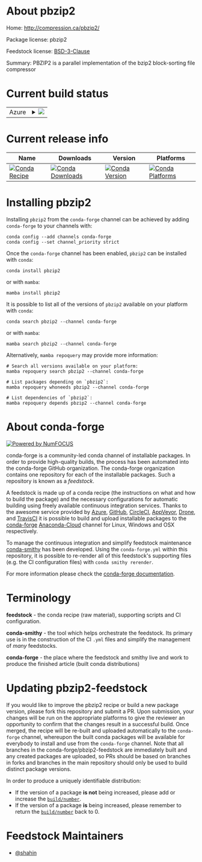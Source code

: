About pbzip2
============

Home: http://compression.ca/pbzip2/

Package license: pbzip2

Feedstock license: [BSD-3-Clause](https://github.com/conda-forge/pbzip2-feedstock/blob/main/LICENSE.txt)

Summary: PBZIP2 is a parallel implementation of the bzip2 block-sorting file compressor

Current build status
====================


<table>
    
  <tr>
    <td>Azure</td>
    <td>
      <details>
        <summary>
          <a href="https://dev.azure.com/conda-forge/feedstock-builds/_build/latest?definitionId=4778&branchName=main">
            <img src="https://dev.azure.com/conda-forge/feedstock-builds/_apis/build/status/pbzip2-feedstock?branchName=main">
          </a>
        </summary>
        <table>
          <thead><tr><th>Variant</th><th>Status</th></tr></thead>
          <tbody><tr>
              <td>linux_64</td>
              <td>
                <a href="https://dev.azure.com/conda-forge/feedstock-builds/_build/latest?definitionId=4778&branchName=main">
                  <img src="https://dev.azure.com/conda-forge/feedstock-builds/_apis/build/status/pbzip2-feedstock?branchName=main&jobName=linux&configuration=linux%20linux_64_" alt="variant">
                </a>
              </td>
            </tr><tr>
              <td>osx_64</td>
              <td>
                <a href="https://dev.azure.com/conda-forge/feedstock-builds/_build/latest?definitionId=4778&branchName=main">
                  <img src="https://dev.azure.com/conda-forge/feedstock-builds/_apis/build/status/pbzip2-feedstock?branchName=main&jobName=osx&configuration=osx%20osx_64_" alt="variant">
                </a>
              </td>
            </tr><tr>
              <td>osx_arm64</td>
              <td>
                <a href="https://dev.azure.com/conda-forge/feedstock-builds/_build/latest?definitionId=4778&branchName=main">
                  <img src="https://dev.azure.com/conda-forge/feedstock-builds/_apis/build/status/pbzip2-feedstock?branchName=main&jobName=osx&configuration=osx%20osx_arm64_" alt="variant">
                </a>
              </td>
            </tr>
          </tbody>
        </table>
      </details>
    </td>
  </tr>
</table>

Current release info
====================

| Name | Downloads | Version | Platforms |
| --- | --- | --- | --- |
| [![Conda Recipe](https://img.shields.io/badge/recipe-pbzip2-green.svg)](https://anaconda.org/conda-forge/pbzip2) | [![Conda Downloads](https://img.shields.io/conda/dn/conda-forge/pbzip2.svg)](https://anaconda.org/conda-forge/pbzip2) | [![Conda Version](https://img.shields.io/conda/vn/conda-forge/pbzip2.svg)](https://anaconda.org/conda-forge/pbzip2) | [![Conda Platforms](https://img.shields.io/conda/pn/conda-forge/pbzip2.svg)](https://anaconda.org/conda-forge/pbzip2) |

Installing pbzip2
=================

Installing `pbzip2` from the `conda-forge` channel can be achieved by adding `conda-forge` to your channels with:

```
conda config --add channels conda-forge
conda config --set channel_priority strict
```

Once the `conda-forge` channel has been enabled, `pbzip2` can be installed with `conda`:

```
conda install pbzip2
```

or with `mamba`:

```
mamba install pbzip2
```

It is possible to list all of the versions of `pbzip2` available on your platform with `conda`:

```
conda search pbzip2 --channel conda-forge
```

or with `mamba`:

```
mamba search pbzip2 --channel conda-forge
```

Alternatively, `mamba repoquery` may provide more information:

```
# Search all versions available on your platform:
mamba repoquery search pbzip2 --channel conda-forge

# List packages depending on `pbzip2`:
mamba repoquery whoneeds pbzip2 --channel conda-forge

# List dependencies of `pbzip2`:
mamba repoquery depends pbzip2 --channel conda-forge
```


About conda-forge
=================

[![Powered by
NumFOCUS](https://img.shields.io/badge/powered%20by-NumFOCUS-orange.svg?style=flat&colorA=E1523D&colorB=007D8A)](https://numfocus.org)

conda-forge is a community-led conda channel of installable packages.
In order to provide high-quality builds, the process has been automated into the
conda-forge GitHub organization. The conda-forge organization contains one repository
for each of the installable packages. Such a repository is known as a *feedstock*.

A feedstock is made up of a conda recipe (the instructions on what and how to build
the package) and the necessary configurations for automatic building using freely
available continuous integration services. Thanks to the awesome service provided by
[Azure](https://azure.microsoft.com/en-us/services/devops/), [GitHub](https://github.com/),
[CircleCI](https://circleci.com/), [AppVeyor](https://www.appveyor.com/),
[Drone](https://cloud.drone.io/welcome), and [TravisCI](https://travis-ci.com/)
it is possible to build and upload installable packages to the
[conda-forge](https://anaconda.org/conda-forge) [Anaconda-Cloud](https://anaconda.org/)
channel for Linux, Windows and OSX respectively.

To manage the continuous integration and simplify feedstock maintenance
[conda-smithy](https://github.com/conda-forge/conda-smithy) has been developed.
Using the ``conda-forge.yml`` within this repository, it is possible to re-render all of
this feedstock's supporting files (e.g. the CI configuration files) with ``conda smithy rerender``.

For more information please check the [conda-forge documentation](https://conda-forge.org/docs/).

Terminology
===========

**feedstock** - the conda recipe (raw material), supporting scripts and CI configuration.

**conda-smithy** - the tool which helps orchestrate the feedstock.
                   Its primary use is in the construction of the CI ``.yml`` files
                   and simplify the management of *many* feedstocks.

**conda-forge** - the place where the feedstock and smithy live and work to
                  produce the finished article (built conda distributions)


Updating pbzip2-feedstock
=========================

If you would like to improve the pbzip2 recipe or build a new
package version, please fork this repository and submit a PR. Upon submission,
your changes will be run on the appropriate platforms to give the reviewer an
opportunity to confirm that the changes result in a successful build. Once
merged, the recipe will be re-built and uploaded automatically to the
`conda-forge` channel, whereupon the built conda packages will be available for
everybody to install and use from the `conda-forge` channel.
Note that all branches in the conda-forge/pbzip2-feedstock are
immediately built and any created packages are uploaded, so PRs should be based
on branches in forks and branches in the main repository should only be used to
build distinct package versions.

In order to produce a uniquely identifiable distribution:
 * If the version of a package **is not** being increased, please add or increase
   the [``build/number``](https://docs.conda.io/projects/conda-build/en/latest/resources/define-metadata.html#build-number-and-string).
 * If the version of a package **is** being increased, please remember to return
   the [``build/number``](https://docs.conda.io/projects/conda-build/en/latest/resources/define-metadata.html#build-number-and-string)
   back to 0.

Feedstock Maintainers
=====================

* [@shahin](https://github.com/shahin/)


